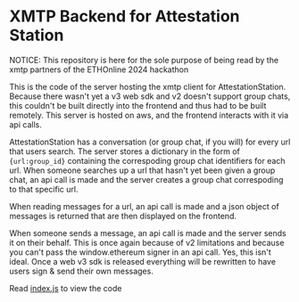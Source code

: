 # XMTP Backend for Attestation Station 

NOTICE: This repository is here for the sole purpose of being read by the xmtp partners of the ETHOnline 2024 hackathon 

This is the code of the server hosting the xmtp client for AttestationStation. Because there wasn't yet a v3 web sdk and v2 doesn't support group chats, this couldn't be built directly into the frontend and thus had to be built remotely. This server is hosted on aws, and the frontend interacts with it via api calls. 

AttestationStation has a conversation (or group chat, if you will) for every url that users search. The server stores a dictionary in the form of ```{url:group_id}``` containing the correspoding group chat identifiers for each url. When someone searches up a url that hasn't yet been given a group chat, an api call is made and the server creates a group chat correspoding to that specific url.  

When reading messages for a url, an api call is made and a json object of messages is returned that are then displayed on the frontend. 

When someone sends a message, an api call is made and the server sends it on their behalf. This is once again because of v2 limitations and because you can't pass the window.ethereum signer in an api call. Yes, this isn't ideal. Once a web v3 sdk is released everything will be rewritten to have users sign & send their own messages. 

Read [index.js](https://github.com/leouax/attestationstation-xmtp-backend/blob/main/index.js) to view the code 


